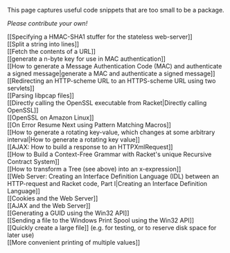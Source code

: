 This page captures useful code snippets that are too small to be a package. 

_Please contribute your own!_

[[Specifying a HMAC-SHA1 stuffer for the stateless web-server]]  
[[Split a string into lines]]  
[[Fetch the contents of a URL]]  
[[generate a n-byte key for use in MAC authentication]]  
[[How to generate a Message Authentication Code (MAC) and authenticate a signed message|generate a MAC and authenticate a signed message]]  
[[Redirecting an HTTP-scheme URL to an HTTPS-scheme URL using two servlets]]  
[[Parsing libpcap files]]  
[[Directly calling the OpenSSL executable from Racket|Directly calling OpenSSL]]  
[[OpenSSL on Amazon Linux]]  
[[On Error Resume Next using Pattern Matching Macros]]  
[[How to generate a rotating key-value, which changes at some arbitrary interval|How to generate a rotating key value]]  
[[AJAX: How to build a response to an HTTPXmlRequest]]  
[[How to Build a Context-Free Grammar with Racket's unique Recursive Contract System]]  
[[How to transform a Tree (see above) into an x-expression]]  
[[Web Server: Creating an Interface Definition Language (IDL) between an HTTP-request and Racket code, Part I|Creating an Interface Definition Language]]  
[[Cookies and the Web Server]]  
[[AJAX and the Web Server]]  
[[Generating a GUID using the Win32 API]]  
[[Sending a file to the Windows Print Spool using the Win32 API]]  
[[Quickly create a large file]]  (e.g. for testing, or to reserve disk space for later use)  
[[More convenient printing of multiple values]]  


